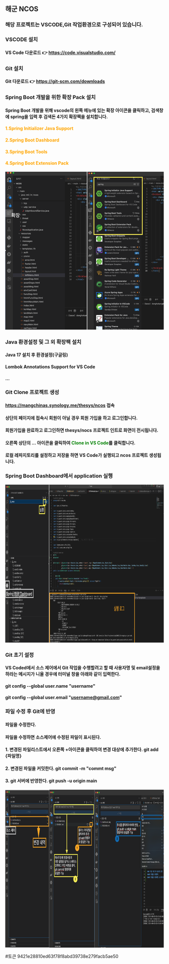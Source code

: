 ## 해군 NCOS 
### 해당 프로젝트는 VSCODE,Git 작업환경으로 구성되어 있습니다.

### VSCODE 설치
#### VS Code 다운로드 👉 https://code.visualstudio.com/

### Git 설치
#### Git 다운로드 👉 https://git-scm.com/downloads

### Spring Boot 개발을 위한 확장 Pack 설치
#### Spring Boot 개발을 위해 vscode의 왼쪽 메뉴에 있는 확장 아이콘을 클릭하고, 검색창에 spring을 입력 후 검색돈 4가지 확장팩을 설치합니다.
#### <span style="color:orange">1.Spring Initializer Java Support</span>
#### <span style="color:orange">2.Spring Boot Dashboard</span>
#### <span style="color:orange">3.Spring Boot Tools</span>
#### <span style="color:orange">4.Spring Boot Extension Pack</span>
<img src="./extension_setting.png" width="1300" height="500" alt="spring boot 확장팩 설치">
<!-- ![spring boot 확장팩 설치](./extension_setting.png) -->

### Java 환경설정 및 그 외 확장팩 설치
#### Java 17 설치 후 환경설정(구글링)
#### Lombok Annotations Support for VS Code
#### ...

### Git Clone 프로젝트 생성
#### https://mangchinas.synology.me/thesys/ncos 접속
#### 상단의 페이지에 접속시 회원이 아닐 경우 회원 가입을 하고 로그인합니다.
#### 회원가입을 완료하고 로그인하면 thesys/nocs 프로젝트 인트로 화면이 전시됩니다.
#### 오른쪽 상단의 ... 아이콘을 클릭하여 <span style="color:green">Clone in VS Code</span>를 클릭합니다.
#### 로컬 레파지토리를 설정하고 저장을 하면 VS Code가 실행되고 ncos 프로젝트 생성됩니다.

### Spring Boot Dashboard에서 application 실행
<img src="./dashboard.png" width="1300" height="500" alt="spring boot dashboard 실행">

### Git 초기 설정
#### VS Coded에서 소스 제어에서 Git 작업을 수행할려고 할 때 사용자명 및 email설정을 하라는 메시지가 니올 경우에 터미널 창을 아래와 같이 입력한다.
#### git config --global user.name "username"
#### git config --global user.email "username@gmail.com" 

### 파일 수정 후 Git에 반영
#### 파일을 수정한다.
#### 파일을 수정하면 소스제어에 수정된 파일이 표시된다.
#### 1. 변경된 파일리스트에서 오른쪽 +아이콘을 클릭하여 변경 대상에 추가한다. git add {파일명}
#### 2. 변경된 파일을 커밋한다. git commit -m "commt msg"
#### 3. git 서버에 반영한다. git push -u origin main 
<img src="./git.png" width="1300" height="500" alt="git server 반영">











#토큰
9421e28810ed63f78f8abd39738e279facb5ae50
